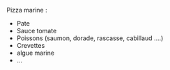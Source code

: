 Pizza marine :

- Pate
- Sauce tomate
- Poissons (saumon, dorade, rascasse, cabillaud ....)
- Crevettes
- algue marine
- ...
